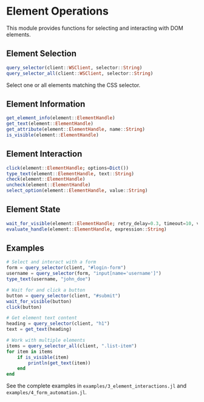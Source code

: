 # Element Operations

This module provides functions for selecting and interacting with DOM elements.

## Element Selection

```julia
query_selector(client::WSClient, selector::String)
query_selector_all(client::WSClient, selector::String)
```
Select one or all elements matching the CSS selector.

## Element Information

```julia
get_element_info(element::ElementHandle)
get_text(element::ElementHandle)
get_attribute(element::ElementHandle, name::String)
is_visible(element::ElementHandle)
```

## Element Interaction

```julia
click(element::ElementHandle; options=Dict())
type_text(element::ElementHandle, text::String)
check(element::ElementHandle)
uncheck(element::ElementHandle)
select_option(element::ElementHandle, value::String)
```

## Element State

```julia
wait_for_visible(element::ElementHandle; retry_delay=0.3, timeout=10, visible=true)
evaluate_handle(element::ElementHandle, expression::String)
```

## Examples

```julia
# Select and interact with a form
form = query_selector(client, "#login-form")
username = query_selector(form, "input[name='username']")
type_text(username, "john_doe")

# Wait for and click a button
button = query_selector(client, "#submit")
wait_for_visible(button)
click(button)

# Get element text content
heading = query_selector(client, "h1")
text = get_text(heading)

# Work with multiple elements
items = query_selector_all(client, ".list-item")
for item in items
    if is_visible(item)
        println(get_text(item))
    end
end
```

See the complete examples in `examples/3_element_interactions.jl` and `examples/4_form_automation.jl`.
